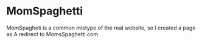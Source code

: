 # MomSpaghetti
 MomSpagheti is a common mistype of the real website, so I created a page as A redirect to MomsSpaghetti.com
